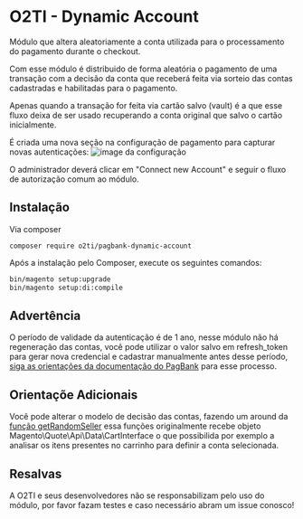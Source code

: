 # O2TI - Dynamic Account

Módulo que altera aleatoriamente a conta utilizada para o processamento do pagamento durante o checkout.

Com esse módulo é distribuido de forma aleatória o pagamento de uma transação com a decisão da conta que receberá feita via sorteio das contas cadastradas e habilitadas para o pagamento.

Apenas quando a transação for feita via cartão salvo (vault) é a que esse fluxo deixa de ser usado recuperando a conta original que salvo o cartão inicialmente.

É criada uma nova seção na configuração de pagamento para capturar novas autenticações:
![image da configuração](https://github.com/elisei/pagbank-dynamic-account/assets/1786389/bac5180e-fea3-4389-8637-5f7af504442b)

O administrador deverá clicar em "Connect new Account" e seguir o fluxo de autorização comum ao módulo.

## Instalação

Via composer

```ssh
composer require o2ti/pagbank-dynamic-account
```

Após a instalação pelo Composer, execute os seguintes comandos:

```sh
bin/magento setup:upgrade
bin/magento setup:di:compile
```

## Advertência
O período de validade da autenticação é de 1 ano, nesse módulo não há regeneração das contas, você pode utilizar o valor salvo em refresh_token para gerar nova credencial e cadastrar manualmente antes desse período, [siga as orientações da documentação do PagBank](https://dev.pagbank.uol.com.br/reference/renovar-access-token) para esse processo.

## Orientaçõe Adicionais

Você pode alterar o modelo de decisão das contas, fazendo um around da [função getRandomSeller](https://github.com/elisei/pagbank-dynamic-account/blob/main/Helper/Data.php#L90) essa funções originalmente recebe objeto Magento\Quote\Api\Data\CartInterface o que possibilida por exemplo a analisar os itens presentes no carrinho para definir a conta selecionada.

## Resalvas

A O2TI e seus desenvolvedores não se responsabilizam pelo uso do módulo, por favor fazam testes e caso necessário abram um issue conosco!